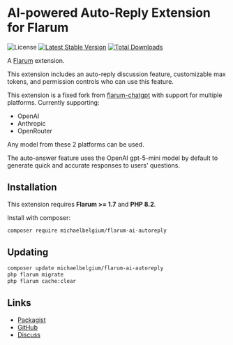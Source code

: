 # AI-powered Auto-Reply Extension for Flarum

![License](https://img.shields.io/badge/license-MIT-blue.svg) [![Latest Stable Version](https://img.shields.io/packagist/v/michaelbelgium/flarum-ai-autoreply.svg)](https://packagist.org/packages/michaelbelgium/flarum-ai-autoreply) [![Total Downloads](https://img.shields.io/packagist/dt/michaelbelgium/flarum-ai-autoreply.svg)](https://packagist.org/packages/michaelbelgium/flarum-ai-autoreply)

A [Flarum](http://flarum.org) extension.

This extension includes an auto-reply discussion feature, customizable max tokens, and permission controls who can use this feature.

This extension is a fixed fork from [flarum-chatgpt](https://github.com/datlechin/flarum-chatgpt) with support for multiple platforms. Currently supporting:
- OpenAI
- Anthropic
- OpenRouter

Any model from these 2 platforms can be used.

The auto-answer feature uses the OpenAI gpt-5-mini model by default to generate quick and accurate responses to users' questions.

## Installation

This extension requires **Flarum >= 1.7** and **PHP 8.2**.

Install with composer:

```sh
composer require michaelbelgium/flarum-ai-autoreply
```

## Updating

```sh
composer update michaelbelgium/flarum-ai-autoreply
php flarum migrate
php flarum cache:clear
```

## Links

- [Packagist](https://packagist.org/packages/michaelbelgium/flarum-ai-autoreply)
- [GitHub](https://github.com/michaelbelgium/flarum-ai-autoreply)
- [Discuss](https://discuss.flarum.org/d/38244)
